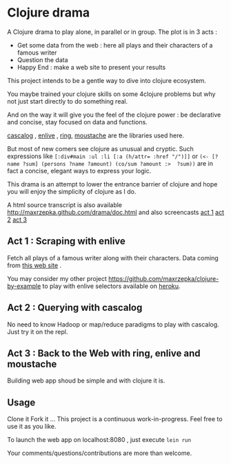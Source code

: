 # Clojure drama

A Clojure drama to play alone, in parallel or in group.
The plot is in 3 acts :

   * Get some data from the web : here all plays and their characters of a famous writer
   * Question the data
   * Happy End : make a web site to present your results

This project intends to be a gentle way to dive into clojure ecosystem.

You maybe trained your clojure skills on some 4clojure problems but why not just start directly to do something real.

And on the way it will give you the feel of the clojure power : be declarative and concise, stay focused on data and functions.

[cascalog](https://github.com/nathanmarz/cascalog) , [enlive](https://github.com/cgrand/enlive) , [ring](https://github.com/mmcgrana/ring), [moustache](https://github.com/cgrand/moustache) are the libraries used here.

But most of new comers see clojure as unusual and cryptic. Such expressions like
`[:div#main :ul :li [:a (h/attr= :href "/")]]` or
`(<- [?name ?sum] (persons ?name ?amount) (co/sum ?amount :>  ?sum))`
 are in fact a concise, elegant ways to express your logic.

This drama is an attempt to lower the entrance barrier of clojure
and hope you will enjoy the simplicity of clojure as I do.

A html source transcript is also available http://maxrzepka.github.com/drama/doc.html
and also screencasts [act 1](https://vimeo.com/54718414) [act 2](https://vimeo.com/54718413) [act 3](https://vimeo.com/54591160)



## Act 1 : Scraping with enlive

Fetch all plays of a famous writer along with their characters.
Data coming from [this web site](toutmoliere.net) .

You may consider my other project https://github.com/maxrzepka/clojure-by-example to play with enlive selectors available on [heroku](http://cold-dusk-9608.herokuapp.com/).

## Act 2 : Querying with cascalog

No need to know Hadoop or map/reduce paradigms to play with cascalog.
Just try it on the repl.

## Act 3 : Back to the Web with ring, enlive and moustache

Building web app shoud be simple and with clojure it is.

## Usage

Clone it Fork it ... This project is a continuous work-in-progress.
Feel free to use it as you like.

To launch the web app on localhost:8080 , just execute `lein run`

Your comments/questions/contributions are more than welcome.

